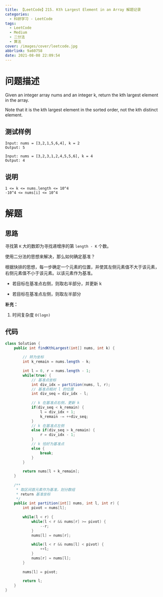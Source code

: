 ```yaml
---
title: 【LeetCode】215. Kth Largest Element in an Array 解题记录
categories:
  - 科研学习 - LeetCode
tags:
  - LeetCode
  - Medium
  - 二分法
  - 算法
cover: /images/cover/leetcode.jpg
abbrlink: 9a60758
date: 2021-08-08 22:09:54
---
```


# 问题描述

Given an integer array nums and an integer k, return the kth largest element in the array.

Note that it is the kth largest element in the sorted order, not the kth distinct element.

## 测试样例

```
Input: nums = [3,2,1,5,6,4], k = 2
Output: 5
```

```
Input: nums = [3,2,3,1,2,4,5,5,6], k = 4
Output: 4
```

## 说明

```
1 <= k <= nums.length <= 10^4
-10^4 <= nums[i] <= 10^4
```

# 解题

## 思路

寻找第 `K` 大的数即为寻找递增序的第 `length - K` 个数。

使用二分法的思想来解决，那么如何确定基准？

根据快排的思想，每一步确定一个元素的位置，并使其左侧元素值不大于该元素，右侧元素值不小于该元素。以该元素作为基准。

 - 若目标在基准点右侧，则取右半部分，并更新 k

 - 若目标在基准点左侧，则取左半部分


**补充：**

1. 时间复杂度 `O(logn)`

## 代码

```java
class Solution {
    public int findKthLargest(int[] nums, int k) {
        
        // 转为坐标
        int k_remain = nums.length - k;
        
        int l = 0, r = nums.length - 1;
        while(true) {
            // 基准点坐标
            int div_idx = partition(nums, l, r);
            // 基准点相对 l 的位置
            int div_seq = div_idx - l;
            
            // k 在基准点右侧，更新 k
            if(div_seq < k_remain) {
                l = div_idx + 1;
                k_remain -= ++div_seq;
            }
            // k 在基准点左侧
            else if(div_seq > k_remain) {
                r = div_idx - 1;
            }
            // k 恰好为基准点
            else {
                break;
            }
        }
        
        return nums[l + k_remain];
    }
    
    /**
     * 取区间首元素作为基准，划分数组
     * return 基准坐标
     */
    public int partition(int[] nums, int l, int r) {
        int pivot = nums[l];
        
        while(l < r) {
            while(l < r && nums[r] >= pivot) {
                --r;
            }
            nums[l] = nums[r];
            
            while(l < r && nums[l] < pivot) {
                ++l;
            }
            nums[r] = nums[l];
        }
        
        nums[l] = pivot;
        
        return l;
    }
}
```


